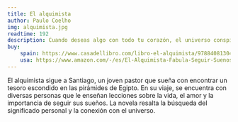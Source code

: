 ```yaml
---
title: El alquimista
author: Paulo Coelho
img: alquimista.jpg
readtime: 192
description: Cuando deseas algo con todo tu corazón, el universo conspira para que lo consigas.
buy:
    spain: https://www.casadellibro.com/libro-el-alquimista/9788408130451/2304507?srsltid=AfmBOoopk29HPNMxsAB-di_TCQpqpuyc1-y9MrsnnROmDmDOA9mCQiTN
    usa: https://www.amazon.com/-/es/El-Alquimista-Fabula-Seguir-Suenos/dp/0062511408
---
```

El alquimista sigue a Santiago, un joven pastor que sueña con encontrar un tesoro escondido en las pirámides de Egipto. En su viaje, se encuentra con diversas personas que le enseñan lecciones sobre la vida, el amor y la importancia de seguir sus sueños. La novela resalta la búsqueda del significado personal y la conexión con el universo.